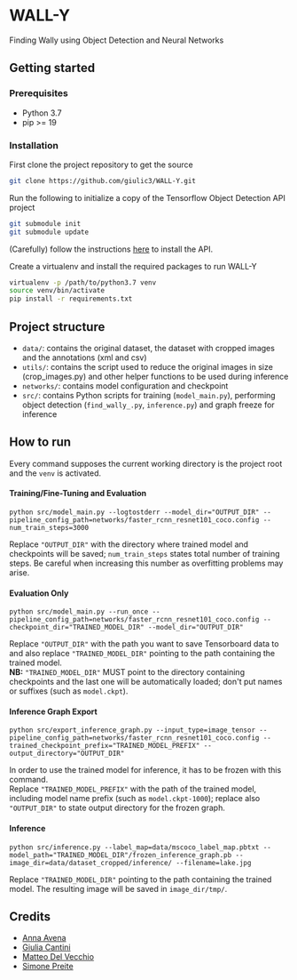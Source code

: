 # WALL-Y
Finding Wally using Object Detection and Neural Networks

## Getting started

### Prerequisites
* Python 3.7
* pip >= 19

### Installation
First clone the project repository to get the source
```bash
git clone https://github.com/giulic3/WALL-Y.git
```

Run the following to initialize a copy of the Tensorflow Object Detection API project

```bash
git submodule init
git submodule update
```

(Carefully) follow the instructions [here](https://github.com/tensorflow/models/blob/master/research/object_detection/g3doc/installation.md) to install the API.

Create a virtualenv and install the required packages to run WALL-Y

```bash
virtualenv -p /path/to/python3.7 venv
source venv/bin/activate
pip install -r requirements.txt

```

## Project structure
* `data/`: contains the original dataset, the dataset with cropped images and the annotations (xml and csv)
* `utils/`: contains the script used to reduce the original images in size (crop_images.py) and other helper functions to be used during inference
* `networks/`: contains model configuration and checkpoint
* `src/`: contains Python scripts for training (`model_main.py`), performing object detection (`find_wally_.py`, `inference.py`) and graph freeze for inference

## How to run
Every command supposes the current working directory is the project root and the `venv` is activated.
#### Training/Fine-Tuning and Evaluation
```
python src/model_main.py --logtostderr --model_dir="OUTPUT_DIR" --pipeline_config_path=networks/faster_rcnn_resnet101_coco.config --num_train_steps=3000
```
Replace `"OUTPUT_DIR"` with the directory where trained model and checkpoints will be saved; `num_train_steps` states total number of training steps. Be careful when increasing this number as overfitting problems may arise.

#### Evaluation Only
```
python src/model_main.py --run_once --pipeline_config_path=networks/faster_rcnn_resnet101_coco.config --checkpoint_dir="TRAINED_MODEL_DIR" --model_dir="OUTPUT_DIR"
```
Replace `"OUTPUT_DIR"` with the path you want to save Tensorboard data to and also replace `"TRAINED_MODEL_DIR"` pointing to the path containing the trained model.  
**NB:** `"TRAINED_MODEL_DIR"` MUST point to the directory containing checkpoints and the last one will be automatically loaded; don't put names or suffixes (such as `model.ckpt`).

#### Inference Graph Export
```
python src/export_inference_graph.py --input_type=image_tensor --pipeline_config_path=networks/faster_rcnn_resnet101_coco.config --trained_checkpoint_prefix="TRAINED_MODEL_PREFIX" --output_directory="OUTPUT_DIR"
```
In order to use the trained model for inference, it has to be frozen with this command.  
Replace `"TRAINED_MODEL_PREFIX"` with the path of the trained model, including model name prefix (such as `model.ckpt-1000`); replace also `"OUTPUT_DIR"` to state output directory for the frozen graph.

#### Inference
```
python src/inference.py --label_map=data/mscoco_label_map.pbtxt --model_path="TRAINED_MODEL_DIR"/frozen_inference_graph.pb --image_dir=data/dataset_cropped/inference/ --filename=lake.jpg
```
Replace `"TRAINED_MODEL_DIR"` pointing to the path containing the trained model. The resulting image will be saved in `image_dir/tmp/`.

## Credits

- [Anna Avena](https://github.com/annaavena)
- [Giulia Cantini]()
- [Matteo Del Vecchio](https://github.com/matteodelv)
- [Simone Preite](https://github.com/simonepreite)
